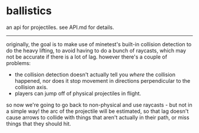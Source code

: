 # ballistics

an api for projectiles. see API.md for details.

---------------------

originally, the goal is to make use of minetest's built-in collision detection to do the heavy lifting, to avoid having
to do a bunch of raycasts, which may not be accurate if there is a lot of lag. however there's a couple of problems:
* the collision detection doesn't actually tell you *where* the collision happened, nor does it stop movement in
  directions perpendicular to the collision axis.
* players can jump off of physical projectiles in flight.

so now we're going to go back to non-physical and use raycasts - but not in a simple way! the arc of the projectile
will be estimated, so that lag doesn't cause arrows to collide with things that aren't actually in their path, or
miss things that they should hit.
